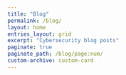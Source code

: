 ```yaml
---
title: "Blog"
permalink: /blog/
layout: home
entries_layout: grid
excerpt: "Cybersecurity blog posts"
paginate: true
paginate_path: /blog/page:num/
custom-archive: custom-card
---
```


